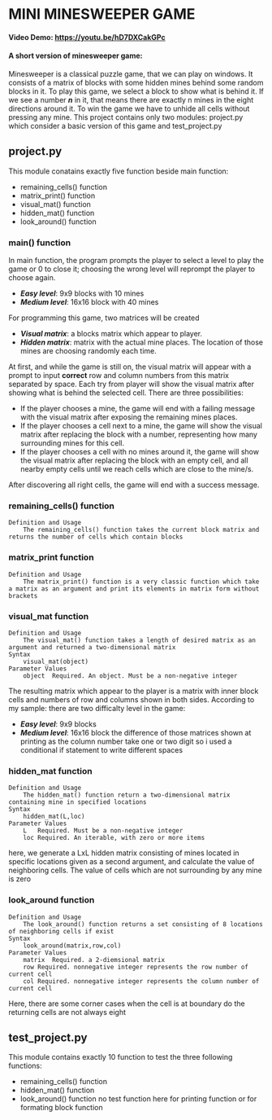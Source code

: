 # MINI MINESWEEPER GAME
#### Video Demo:  <https://youtu.be/hD7DXCakGPc>
#### A short version of minesweeper game:
Minesweeper is a classical puzzle game, that we can play on windows. It consists of a matrix of blocks with some hidden mines behind some random blocks in it. To play this game, we select a block to show what is behind it. If we see a number ***n*** in it, that means there are exactly n mines in the eight directions around it. To win the game we have to unhide all cells without pressing any mine. This project contains only two modules: project.py which consider a basic version of this game and test_project.py

## project.py
This module conatains exactly five function beside main function:
- remaining_cells() function
- matrix_print() function
- visual_mat() function
- hidden_mat() function
- look_around() function

### **main() function**
In main function, the program prompts the player to select a level to play the game or 0 to close it; choosing the wrong level will reprompt the player to choose again.
- ***Easy level***: 9x9 blocks with 10 mines
- ***Medium level***: 16x16 block with 40 mines

For programming this game, two matrices will be created
- ***Visual matrix***: a blocks matrix which appear to player.
- ***Hidden matrix***: matrix with the actual mine places. The location of those mines are choosing randomly each time.

At first, and while the game is still on, the visual matrix will appear with a prompt to input **correct** row and column numbers from this matrix separated by space. Each try from player will show the visual matrix after showing what is behind the selected cell. There are three possibilities:
* If the player chooses a mine, the game will end with a failing message with the visual matrix after exposing the remaining mines places.
* If the player chooses a cell next to a mine, the game will show the visual matrix after replacing the block with a number, representing how many surrounding mines for this cell.
* If the player chooses a cell with no mines around it, the game will show the visual matrix after replacing the block with an empty cell, and all nearby empty cells until we reach cells which are close to the mine/s.

After discovering all right cells, the game will end with a success message.

### **remaining_cells() function**
    Definition and Usage
        The remaining_cells() function takes the current block matrix and returns the number of cells which contain blocks

### **matrix_print function**
    Definition and Usage
        The matrix_print() function is a very classic function which take a matrix as an argument and print its elements in matrix form without brackets

### **visual_mat function**
    Definition and Usage
        The visual_mat() function takes a length of desired matrix as an argument and returned a two-dimensional matrix
    Syntax
        visual_mat(object)
    Parameter Values
        object	Required. An object. Must be a non-negative integer
The resulting matrix which appear to the player is a  matrix with inner block cells and numbers of row and columns  shown in both sides. According to my sample: there are two difficalty level in the game:
- ***Easy level***: 9x9 blocks
- ***Medium level***: 16x16 block
the difference of those matrices shown at printing as the column number take one or two digit so i used a conditional if statement to write different spaces

### **hidden_mat function**
    Definition and Usage
        The hidden_mat() function return a two-dimensional matrix containing mine in specified locations
    Syntax
        hidden_mat(L,loc)
    Parameter Values
        L	Required. Must be a non-negative integer
        loc Required. An iterable, with zero or more items
here, we generate a LxL hidden matrix consisting of mines located in specific locations given as a second argument, and calculate the value of neighboring cells. The value of cells which are not surrounding by any mine is zero


### **look_around function**
    Definition and Usage
        The look_around() function returns a set consisting of 8 locations of neighboring cells if exist
    Syntax
        look_around(matrix,row,col)
    Parameter Values
        matrix	Required. a 2-diemsional matrix
        row Required. nonnegative integer represents the row number of current cell
        col Required. nonnegative integer represents the column number of current cell
Here, there are some corner cases when the cell is at boundary do the returning cells are not always eight



## test_project.py
This module contains exactly 10 function to test the three following functions:
- remaining_cells() function
- hidden_mat() function
- look_around() function
no test function here for printing function or for formating block function